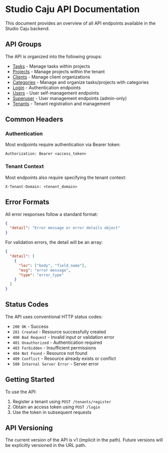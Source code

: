 # Studio Caju API Documentation

This document provides an overview of all API endpoints available in the Studio Caju backend.

## API Groups

The API is organized into the following groups:

- [Tasks](api_tasks.md) - Manage tasks within projects
- [Projects](api_projects.md) - Manage projects within the tenant
- [Clients](api_clients.md) - Manage client organizations
- [Categories](api_categories.md) - Manage and organize tasks/projects with categories
- [Login](api_login.md) - Authentication endpoints
- [Users](api_users.md) - User self-management endpoints
- [Superuser](api_superuser.md) - User management endpoints (admin-only)
- [Tenants](api_tenants.md) - Tenant registration and management

## Common Headers

### Authentication

Most endpoints require authentication via Bearer token:

```
Authorization: Bearer <access_token>
```

### Tenant Context

Most endpoints also require specifying the tenant context:

```
X-Tenant-Domain: <tenant_domain>
```

## Error Formats

All error responses follow a standard format:

```json
{
  "detail": "Error message or error details object"
}
```

For validation errors, the detail will be an array:

```json
{
  "detail": [
    {
      "loc": ["body", "field_name"],
      "msg": "error message",
      "type": "error_type"
    }
  ]
}
```

## Status Codes

The API uses conventional HTTP status codes:

- `200 OK` - Success
- `201 Created` - Resource successfully created
- `400 Bad Request` - Invalid input or validation error
- `401 Unauthorized` - Authentication required
- `403 Forbidden` - Insufficient permissions
- `404 Not Found` - Resource not found
- `409 Conflict` - Resource already exists or conflict
- `500 Internal Server Error` - Server error

## Getting Started

To use the API:

1. Register a tenant using `POST /tenants/register`
2. Obtain an access token using `POST /login`
3. Use the token in subsequent requests

## API Versioning

The current version of the API is v1 (implicit in the path). Future versions will be explicitly versioned in the URL path. 